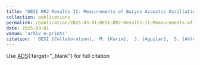```yaml
---
title: "DESI DR2 Results II: Measurements of Baryon Acoustic Oscillations and Cosmological Constraints"
collection: publications
permalink: /publication/2025-03-01-DESI-DR2-Results-II-Measurements-of-Baryon-Acoustic-Oscillations-and-Cosmological-Constraints
date: 2025-03-01
venue: 'arXiv e-prints'
citation: ' DESI {Collaboration},  M. {Karim},  J. {Aguilar},  S. {Ahlen},  S. {Alam},  L. {Allen},  C. {Allende Prieto},  O. {Alves},  A. {Anand},  U. {Andrade},  E. {Armengaud},  A. {Aviles},  S. {Bailey},  C. {Baltay},  P. {Bansal},  A. {Bault},  J. {Behera},  S. {BenZvi},  D. {Bianchi},  C. {Blake},  S. {Brieden},  A. {Brodzeller},  D. {Brooks},  E. {Buckley-Geer},  E. {Burtin},  R. {Calderon},  R. {Canning},  A. {Carnero Rosell},  P. {Carrilho},  L. {Casas},  F. {Castander},  R. {Cereskaite},  M. {Charles},  E. {Chaussidon},  J. {Chaves-Montero},  D. {Chebat},  X. {Chen},  T. {Claybaugh},  S. {Cole},  A. {Cooper},  A. {Cuceu},  K. {Dawson},  A. {de la Macorra},  A. {de Mattia},  N. {Deiosso},  J. {Della Costa},  R. {Demina},  A. {Dey},  B. {Dey},  Z. {Ding},  P. {Doel},  J. {Edelstein},  D. {Eisenstein},  W. {Elbers},  P. {Fagrelius},  K. {Fanning},  E. {Fern{\&apos;a}ndez-Garc{\&apos;\i}a},  S. {Ferraro},  A. {Font-Ribera},  J. {Forero-Romero},  C. {Frenk},  C. {Garcia-Quintero},  L. {Garrison},  E. {Gazta{\~n}aga},  H. {Gil-Mar{\&apos;\i}n},  S. {Gontcho},  D. {Gonzalez},  A. {Gonzalez-Morales},  C. {Gordon},  D. {Green},  G. {Gutierrez},  J. {Guy},  B. {Hadzhiyska},  C. {Hahn},  S. {He},  M. {Herbold},  H. {Herrera-Alcantar},  M. {Ho},  K. {Honscheid},  C. {Howlett},  D. {Huterer},  M. {Ishak},  S. {Juneau},  N. {Kamble},  N. {Kara{\c{c}}ayl{\i}},  R. {Kehoe},  S. {Kent},  A. {Kim},  D. {Kirkby},  T. {Kisner},  S. {Koposov},  A. {Kremin},  A. {Krolewski},  O. {Lahav},  C. {Lamman},  M. {Landriau},  D. {Lang},  J. {Lasker},  J. {Le Goff},  L. {Le Guillou},  A. {Leauthaud},  M. {Levi},  Q. {Li},  T. {Li},  K. {Lodha},  M. {Lokken},  F. {Lozano-Rodr{\&apos;\i}guez},  C. {Magneville},  M. {Manera},  P. {Martini},  W. {Matthewson},  A. {Meisner},  J. {Mena-Fern{\&apos;a}ndez},  A. {Menegas},  T. {Mergulh{\~a}o},  R. {Miquel},  J. {Moustakas},  A. {Mu{\~n}oz-Guti{\&apos;e}rrez},  D. {Mu{\~n}oz-Santos},  A. {Myers},  S. {Nadathur},  K. {Naidoo},  L. {Napolitano},  J. {Newman},  G. {Niz},  H. {Noriega},  E. {Paillas},  N. {Palanque-Delabrouille},  J. {Pan},  J. {Peacock},  Marcos {Pellejero Ibanez},  W. {Percival},  A. {P{\&apos;e}rez-Fern{\&apos;a}ndez},  I. {P{\&apos;e}rez-R{\`a}fols},  M. {Pieri},  C. {Poppett},  F. {Prada},  D. {Rabinowitz},  A. {Raichoor},  C. {Ram{\&apos;\i}rez-P{\&apos;e}rez},  M. {Rashkovetskyi},  C. {Ravoux},  J. {Rich},  A. {Rocher},  C. {Rockosi},  J. {Rohlf},  J. {Rom{\&apos;a}n-Herrera},  A. {Ross},  G. {Rossi},  R. {Ruggeri},  V. {Ruhlmann-Kleider},  L. {Samushia},  E. {Sanchez},  N. {Sanders},  D. {Schlegel},  M. {Schubnell},  H. {Seo},  A. {Shafieloo},  R. {Sharples},  J. {Silber},  F. {Sinigaglia},  D. {Sprayberry},  T. {Tan},  G. {Tarl{\&apos;e}},  P. {Taylor},  W. {Turner},  L. {Ure{\~n}a-L{\&apos;o}pez},  R. {Vaisakh},  F. {Valdes},  G. {Valogiannis},  M. {Vargas-Maga{\~n}a},  L. {Verde},  M. {Walther},  B. {Weaver},  D. {Weinberg},  M. {White},  M. {Wolfson},  C. {Y{\`e}che},  J. {Yu},  E. {Zaborowski},  P. {Zarrouk},  Z. {Zhai},  H. {Zhang},  C. {Zhao},  G. {Zhao},  R. {Zhou},  H. {Zou}, &quot;DESI DR2 Results II: Measurements of Baryon Acoustic Oscillations and Cosmological Constraints.&quot; arXiv e-prints, 2025.'
---
```

Use [ADS](https://ui.adsabs.harvard.edu/abs/arXiv:2503.14738){:target="_blank"} for full citation